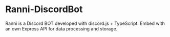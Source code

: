 # Ranni-DiscordBot
Ranni is a Discord BOT developed with discord.js + TypeScript. 
Embed with an own Express API for data processing and storage.
